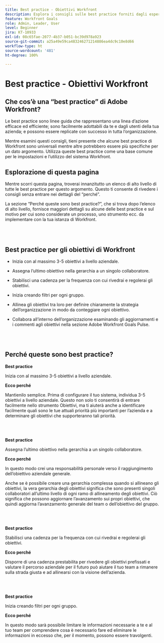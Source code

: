 ```yaml
---
title: Best practice - Obiettivi Workfront
description: Esplora i consigli sulle best practice forniti dagli esperti Adobe Workfront in merito all’impostazione, alla gestione e all’utilizzo degli obiettivi di Workfront.
feature: Workfront Goals
role: Admin, Leader, User
level: Beginner
jira: KT-10933
exl-id: 08c65fae-2077-4b37-b051-bc39d978a923
source-git-commit: a25a49e59ca483246271214886ea4dc9c10e8d66
workflow-type: ht
source-wordcount: '481'
ht-degree: 100%

---
```


# Best practice - Obiettivi Workfront

## Che cos’è una “best practice” di Adobe Workfront?

Le best practice sono linee guida che rappresentano una linea d’azione efficace ed efficiente; sono facilmente adottabili da te e dagli utenti della tua azienda; e possono essere replicate con successo in tutta l’organizzazione.

Mentre esamini questi consigli, tieni presente che alcune best practice di Workfront sono universali mentre altre potrebbero essere più specifiche per un dato argomento. Utilizza queste best practice come una base comune per le impostazioni e l’utilizzo del sistema Workfront.

## Esplorazione di questa pagina

Mentre scorri questa pagina, troverai innanzitutto un elenco di alto livello di tutte le best practice per questo argomento. Questo ti consente di rivedere i consigli senza entrare nei dettagli del “perché”.

La sezione “Perché queste sono best practice?”, che si trova dopo l’elenco di alto livello, fornisce maggiori dettagli su alcune delle best practice e sul motivo per cui sono considerate un processo, uno strumento ecc. da implementare con la tua istanza di Workfront.

</br>
</br>


## Best practice per gli obiettivi di Workfront

* Inizia con al massimo 3-5 obiettivi a livello aziendale.

* Assegna l’ultimo obiettivo nella gerarchia a un singolo collaboratore.

* Stabilisci una cadenza per la frequenza con cui rivedrai e regolerai gli obiettivi.

* Inizia creando filtri per ogni gruppo.

* Allinea gli obiettivi tra loro per definire chiaramente la strategia dell’organizzazione in modo da conteggiare ogni obiettivo.

* Collabora all’interno dell’organizzazione esaminando gli aggiornamenti e i commenti agli obiettivi nella sezione Adobe Workfront Goals Pulse.

</br>
</br>

## Perché queste sono best practice?

**Best practice**

Inizia con al massimo 3-5 obiettivi a livello aziendale.



**Ecco perché**

Mantienilo semplice. Prima di configurare il tuo sistema, individua 3-5 obiettivi a livello aziendale. Questo non solo ti consentirà di entrare facilmente nello strumento Obiettivi, ma ti aiuterà anche a identificare facilmente quali sono le tue attuali priorità più importanti per l’azienda e a determinare gli obiettivi che supporteranno tali priorità.

</br>
</br>

**Best practice**

Assegna l’ultimo obiettivo nella gerarchia a un singolo collaboratore.



**Ecco perché**

In questo modo crei una responsabilità personale verso il raggiungimento dell’obiettivo aziendale generale.



Anche se è possibile creare una gerarchia complessa quando si allineano gli obiettivi, la vera gerarchia degli obiettivi significa che sono presenti singoli collaboratori all’ultimo livello di ogni ramo di allineamento degli obiettivi. Ciò significa che possono aggiornare l’avanzamento sui propri obiettivi, che quindi aggiorna l’avanzamento generale del team o dell’obiettivo del gruppo.

</br>
</br>


**Best practice**

Stabilisci una cadenza per la frequenza con cui rivedrai e regolerai gli obiettivi.



**Ecco perché**

Disporre di una cadenza prestabilita per rivedere gli obiettivi prefissati e valutare il percorso aziendale per il futuro può aiutare il tuo team a rimanere sulla strada giusta e ad allinearsi con la visione dell’azienda.


</br>
</br>

**Best practice**

Inizia creando filtri per ogni gruppo.



**Ecco perché**

In questo modo sarà possibile limitare le informazioni necessarie a te e al tuo team per comprendere cosa è necessario fare ed eliminare le informazioni in eccesso che, per il momento, possono essere travolgenti.
